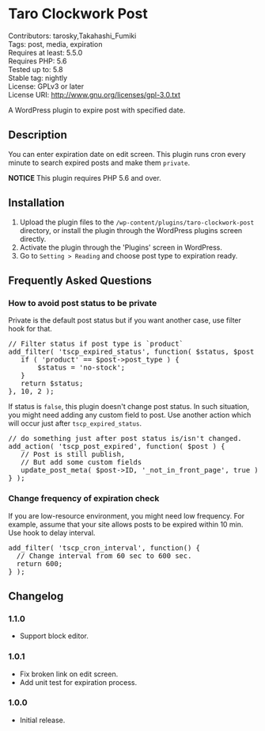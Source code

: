 Taro Clockwork Post
===============================================

Contributors: tarosky,Takahashi_Fumiki  
Tags: post, media, expiration  
Requires at least: 5.5.0  
Requires PHP: 5.6  
Tested up to: 5.8  
Stable tag: nightly  
License: GPLv3 or later  
License URI: http://www.gnu.org/licenses/gpl-3.0.txt  

A WordPress plugin to expire post with specified date.

## Description

You can enter expiration date on edit screen.
This plugin runs cron every minute to search expired posts and make them `private`.

**NOTICE** This plugin requires PHP 5.6 and over.

## Installation

1. Upload the plugin files to the `/wp-content/plugins/taro-clockwork-post` directory, or install the plugin through the WordPress plugins screen directly.
1. Activate the plugin through the 'Plugins' screen in WordPress.
1. Go to `Setting > Reading` and choose post type to expiration ready.

## Frequently Asked Questions

### How to avoid post status to be private

Private is the default post status but if you want another case, use filter hook for that.

<pre>
// Filter status if post type is `product`
add_filter( 'tscp_expired_status', function( $status, $post ) {
   if ( 'product' == $post->post_type ) {
       $status = 'no-stock';
   }
   return $status;
}, 10, 2 );
</pre>

If status is `false`, this plugin doesn't change post status.
In such situation, you might need adding any custom field to post.
Use another action which will occur just after `tscp_expired_status`.

<pre>
// do something just after post status is/isn't changed.
add_action( 'tscp_post_expired', function( $post ) {
   // Post is still publish,
   // But add some custom fields
   update_post_meta( $post->ID, '_not_in_front_page', true );
} );
</pre>

### Change frequency of expiration check

If you are low-resource environment, you might need low frequency.
For example, assume that your site allows posts to be expired within 10 min.
Use hook to delay interval.

<pre>
add_filter( 'tscp_cron_interval', function() {
  // Change interval from 60 sec to 600 sec.
  return 600;
} );
</pre>

## Changelog

### 1.1.0

* Support block editor.

### 1.0.1

* Fix broken link on edit screen.
* Add unit test for expiration process.

### 1.0.0

* Initial release.